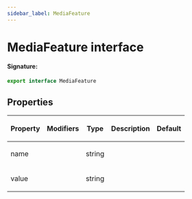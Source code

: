 ```yaml
---
sidebar_label: MediaFeature
---
```


# MediaFeature interface

#### Signature:

```typescript
export interface MediaFeature
```

## Properties

<table><thead><tr><th>

Property

</th><th>

Modifiers

</th><th>

Type

</th><th>

Description

</th><th>

Default

</th></tr></thead>
<tbody><tr><td>

name

</td><td>

</td><td>

string

</td><td>

</td><td>

</td></tr>
<tr><td>

value

</td><td>

</td><td>

string

</td><td>

</td><td>

</td></tr>
</tbody></table>
